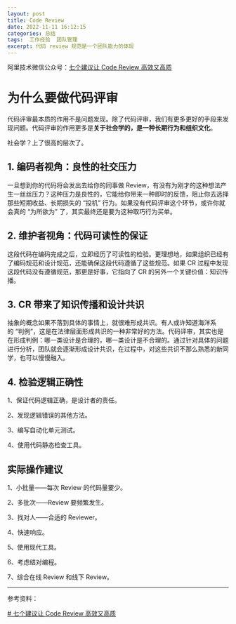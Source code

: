 ```yaml
---
layout: post
title: Code Review
date: 2022-11-11 16:12:15
categories: 总结  
tags:  工作经验  团队管理 
excerpt: 代码 review 规范是一个团队能力的体现
---
```


阿里技术微信公众号：[七个建议让 Code Review 高效又高质](https://mp.weixin.qq.com/s/AejIOMNxsI_Ru5G0W8AeTg)


# 为什么要做代码评审

代码评审最本质的作用不是问题发现。除了代码评审，我们有更多更好的手段来发现问题。代码评审的作用更多是**关于社会学的，是一种长期行为和组织文化**。

社会学？上了很高的层次了。

## 1. 编码者视角：良性的社交压力


一旦想到你的代码将会发出去给你的同事做 Review，有没有为刚才的这种想法产生一丝丝压力？这种压力是良性的，它能给你带来一种即时的反馈，阻止你去选择那些短期收益、长期损失的 “投机” 行为。如果没有代码评审这个环节，或许你就会真的 “为所欲为” 了，其实最终还是要为这种取巧行为买单。


## 2. 维护者视角：代码可读性的保证

这段代码在编码完成之后，立即经历了可读性的检验。更理想地，如果组织已经有了编码规范和设计规范，还能确保这段代码遵循了这些规范。如果 CR 过程中发现这段代码没有遵循规范，那更是好事，它指向了 CR 的另外一个关键价值：知识传播。


## 3. CR 带来了知识传播和设计共识


抽象的概念如果不落到具体的事情上，就很难形成共识。有人或许知道海洋系的 “判例”，这是在法律层面形成共识的一种非常好的方法。代码评审，其实也是在形成判例：哪一类设计是合理的，哪一类设计是不合理的。通过针对具体的问题进行分析，团队就会逐渐形成设计共识，在过程中，对这些共识不那么熟悉的新同学，也可以慢慢融入。

## 4. 检验逻辑正确性

1、保证代码逻辑正确，是设计者的责任。

2、发现逻辑错误的其他方法。

3、编写自动化单元测试。

4、使用代码静态检查工具。

## 实际操作建议

1、小批量——每次 Review 的代码量要少。

2、多批次——Review 要频繁发生。

3、找对人——合适的 Reviewer。

4、快速响应。

5、使用现代工具。

6、考虑结对编程。

7、综合在线 Review 和线下 Review。

---
参考资料：

[# 七个建议让 Code Review 高效又高质](https://mp.weixin.qq.com/s/AejIOMNxsI_Ru5G0W8AeTg)
